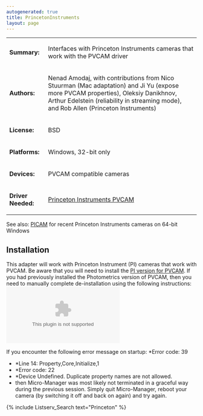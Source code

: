 ```yaml
---
autogenerated: true
title: PrincetonInstruments
layout: page
---
```


<table>
<tr>
<td markdown="1">

**Summary:**

</td>
<td markdown="1">

Interfaces with Princeton Instruments cameras that work with the PVCAM
driver

</td>
</tr>
<tr>
<td markdown="1">

**Authors:**

</td>
<td markdown="1">

Nenad Amodaj, with contributions from Nico Stuurman (Mac adaptation) and
Ji Yu (expose more PVCAM properties), Oleksiy Danikhnov, Arthur
Edelstein (reliability in streaming mode), and Rob Allen (Princeton
Instruments)

</td>
</tr>
<tr>
<td markdown="1">

**License:**

</td>
<td markdown="1">

BSD

</td>
</tr>
<tr>
<td markdown="1">

**Platforms:**

</td>
<td markdown="1">

Windows, 32-bit only

</td>
</tr>
<tr>
<td markdown="1">

**Devices:**

</td>
<td markdown="1">

PVCAM compatible cameras

</td>
</tr>
<tr>
<td markdown="1">

**Driver Needed:**

</td>
<td markdown="1">

[Princeton Instruments
PVCAM](http://www.princetoninstruments.com/support/software.aspx)

</td>
</tr>
</table>

See also: [PICAM](PICAM "wikilink") for recent Princeton Instruments
cameras on 64-bit Windows

## Installation

This adapter will work with Princeton Instrument (PI) cameras that work
with PVCAM. Be aware that you will need to install the [PI version for
PVCAM](http://www.princetoninstruments.com/support/software.aspx). If
you had previously installed the Photometrics version of PVCAM, then you
need to manually complete de-installation using the following
instructions:
![](media/PhotometricsUninstall.zip "fig:media/PhotometricsUninstall.zip")

If you encounter the following error message on startup: *Error code:
39  
* *Line 14: Property,Core,Initialize,1  
* *Error code: 22  
* *Device Undefined. Duplicate property names are not allowed.  
* then Micro-Manager was most likely not terminated in a graceful way
during the previous session. Simply quit Micro-Manager, reboot your
camera (by switching it off and back on again) and try again.

{% include Listserv_Search text="Princeton" %}

